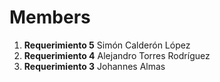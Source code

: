 # Members
1. **Requerimiento 5** Simón Calderón López
1. **Requerimiento 4** Alejandro Torres Rodríguez
1. **Requerimiento 3** Johannes Almas